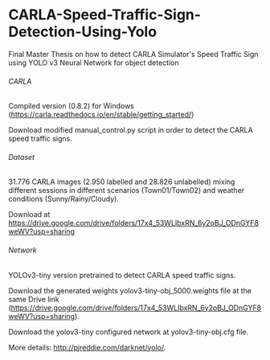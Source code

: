 # CARLA-Speed-Traffic-Sign-Detection-Using-Yolo
Final Master Thesis on how to detect CARLA Simulator's Speed Traffic Sign using YOLO v3 Neural Network for object detection

###### CARLA
Compiled version (0.8.2) for Windows (https://carla.readthedocs.io/en/stable/getting_started/)

Download modified manual_control.py script in order to detect the CARLA speed traffic signs.

###### Dataset
31.776 CARLA images (2.950 labelled and 28.826 unlabelled) mixing different sessions in different scenarios (Town01/Town02) and weather conditions (Sunny/Rainy/Cloudy). 

Download at https://drive.google.com/drive/folders/17x4_53WLIbxRN_6y2oBJ_ODnGYF8weWV?usp=sharing

###### Network
YOLOv3-tiny version pretrained to detect CARLA speed traffic signs.

Download the generated weights yolov3-tiny-obj_5000.weights file at the same Drive link (https://drive.google.com/drive/folders/17x4_53WLIbxRN_6y2oBJ_ODnGYF8weWV?usp=sharing).

Download the yolov3-tiny configured network at yolov3-tiny-obj.cfg file.

More details: http://pjreddie.com/darknet/yolo/.
